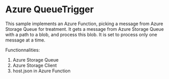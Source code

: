 # Azure QueueTrigger
This sample implements an Azure Function, picking a message from Azure Storage Queue for treatment. It gets a message from Azure Storage Queue with a path to a blob, and process this blob. It is set to process only one message at a time.

Functionnalities:
1. Azure Storage Queue
2. Azure Storage Client
3. host.json in Azure Function
